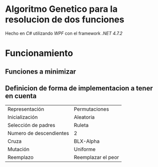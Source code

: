 # Algoritmo Genetico para la resolucion de dos funciones
Hecho en *C#* utilizando *WPF* con el framework *.NET 4.7.2*


# Funcionamiento

## Funciones a minimizar



## Definicion de forma de implementacion a tener en cuenta

|                          |                                                     |
|--------------------------|-----------------------------------------------------|
| Representación           | Permutaciones                                       |
| Inicialización           | Aleatoria                                           |
| Selección de padres      | Ruleta                                              |
| Numero de descendientes  | 2                                                   |
| Cruza                    | BLX-Alpha                                           |
| Mutación                 | Uniforme                                            |
| Reemplazo                | Reemplazar el peor                                  |